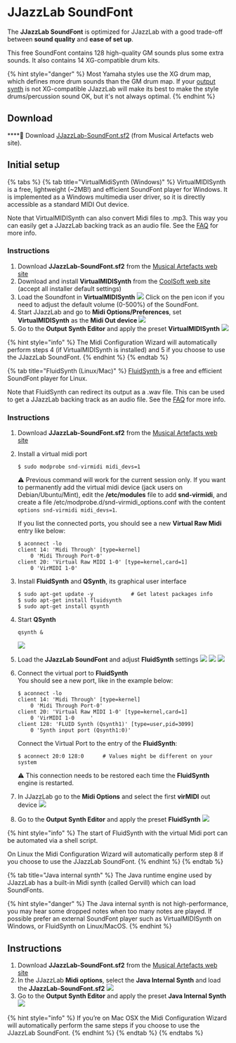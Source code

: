 # JJazzLab SoundFont

The **JJazzLab SoundFont** is optimized for JJazzLab with a good trade-off between **sound quality** and **ease of set up**.

This free SoundFont contains 128 high-quality GM sounds plus some extra sounds. It also contains 14 XG-compatible drum kits.

{% hint style="danger" %}
Most Yamaha styles use the XG drum map, which defines more drum sounds than the GM drum map. If your [output synth](output-synth.md) is not XG-compatible JJazzLab will make its best to make the style drums/percussion sound OK, but it's not always optimal.
{% endhint %}

## Download <a id="high-quality-sounds"></a>

\*\*\*\*📂 Download [JJazzLab-SoundFont.sf2](https://musical-artifacts.com/artifacts/1036) \(from Musical Artefacts web site\).

## Initial setup

{% tabs %}
{% tab title="VirtualMidiSynth \(Windows\)" %}
VirtualMIDISynth is a free, lightweight \(~2MB!\) and efficient SoundFont player for Windows. It is implemented as a Windows multimedia user driver, so it is directly accessible as a standard MIDI Out device.

Note that VirtualMIDISynth can also convert Midi files to .mp3. This way you can easily get a JJazzLab backing track as an audio file. See the [FAQ](../faq.md#generate-mp3) for more info.

### Instructions

1. Download **JJazzLab-SoundFont.sf2** from the [Musical Artefacts web site](https://musical-artifacts.com/artifacts/1036) 
2. Download and install **VirtualMIDISynth** from the [CoolSoft web site](https://coolsoft.altervista.org/virtualmidisynth) \(accept all installer default settings\) 
3. Load the Soundfont in **VirtualMIDISynth**  ![](../.gitbook/assets/vms-loadsoundfont.png)  Click on the pen icon if you need to adjust the default volume \(0-500%\) of the SoundFont. 
4. Start JJazzLab and go to **Midi Options/Preferences**, set **VirtualMIDISynth** as the **Midi Out device**  ![](../.gitbook/assets/vms-setmididevice.png)  
5. Go to the **Output Synth Editor** and apply the preset **VirtualMIDISynth** ![](../.gitbook/assets/outputsynth-presetvms.png) 

{% hint style="info" %}
The Midi Configuration Wizard will automatically perform steps 4 \(if VirtualMIDISynth is installed\) and 5 if you choose to use the JJazzLab SoundFont.
{% endhint %}
{% endtab %}

{% tab title="FluidSynth \(Linux/Mac\)" %}
[FluidSynth ](https://www.fluidsynth.org/)is a free and efficient SoundFont player for Linux.

Note that FluidSynth can redirect its output as a .wav file. This can be used to get a JJazzLab backing track as an audio file. See the [FAQ](../faq.md#generate-mp3) for more info.

### Instructions

1. Download **JJazzLab-SoundFont.sf2** from the [Musical Artefacts web site](https://musical-artifacts.com/artifacts/1036) 
2. Install a virtual midi port

   ```text
   $ sudo modprobe snd-virmidi midi_devs=1
   ```

   ⚠ Previous command will work for the current session only. If you want to permanently add the virtual midi device \(jack users on Debian/Ubuntu/Mint\), edit the **/etc/modules** file to add **snd-virmidi**, and create a file /etc/modprobe.d/snd-virmidi\_options.conf with the content `options snd-virmidi midi_devs=1`.  
  
    If you list the connected ports, you should see a new **Virtual Raw Midi** entry like below:

   ```text
   $ aconnect -lo  
   client 14: 'Midi Through' [type=kernel]  
       0 'Midi Through Port-0'  
   client 20: 'Virtual Raw MIDI 1-0' [type=kernel,card=1]  
       0 'VirMIDI 1-0' 
   ```

3. Install **FluidSynth** and **QSynth**, its graphical user interface

   ```text
   $ sudo apt-get update -y            # Get latest packages info
   $ sudo apt-get install fluidsynth
   $ sudo apt-get install qsynth
   ```

4. Start **QSynth**  

   ```text
   qsynth &
   ```

   ![](../.gitbook/assets/fluidsynth-qsynth.png)   

5. Load the **JJazzLab SoundFont** and adjust **FluidSynth** settings    ![](../.gitbook/assets/qsynth-loadsoundfont.png) ![](../.gitbook/assets/qsynth-midisettings.png)  ![](../.gitbook/assets/qsynth-audiosettings.png)   
6. Connect the virtual port to **FluidSynth**  
    You should see a new port, like in the example below:

   ```text
   $ aconnect -lo
   client 14: 'Midi Through' [type=kernel]
       0 'Midi Through Port-0'
   client 20: 'Virtual Raw MIDI 1-0' [type=kernel,card=1]
       0 'VirMIDI 1-0     '
   client 128: 'FLUID Synth (Qsynth1)' [type=user,pid=3099]
       0 'Synth input port (Qsynth1:0)'
   ```

    Connect the Virtual Port to the entry of the **FluidSynth**:

   ```text
   $ aconnect 20:0 128:0      # Values might be different on your system
   ```

   ⚠ This connection needs to be restored each time the **FluidSynth** engine is restarted.  

7. In JJazzLab go to the **Midi Options** and select the first **virMIDI** out device   ![](../.gitbook/assets/fluidsynth-setmididevice.png)  
8. Go to the **Output Synth Editor** and apply the preset **FluidSynth**  ![](../.gitbook/assets/outputsynth-presetfluidsynth.png) 

{% hint style="info" %}
The start of FluidSynth with the virtual Midi port can be automated via a shell script.

On Linux the Midi Configuration Wizard will automatically perform step 8 if you choose to use the JJazzLab SoundFont.
{% endhint %}
{% endtab %}

{% tab title="Java internal synth" %}
The Java runtime engine used by JJazzLab has a built-in Midi synth \(called Gervill\) which can load SoundFonts. 

{% hint style="danger" %}
The Java internal synth is not high-performance, you may hear some dropped notes when too many notes are played. If possible prefer an external SoundFont player such as VirtualMIDISynth on Windows, or FluidSynth on Linux/MacOS.
{% endhint %}

## Instructions <a id="setup-instructions"></a>

1. Download **JJazzLab-SoundFont.sf2** from the [Musical Artefacts web site](https://musical-artifacts.com/artifacts/1036) 
2. In the JJazzLab **Midi options**, select the **Java Internal Synth** and load the **JJazzLab-SoundFont.sf2**  ![](../.gitbook/assets/loadsoundfont-javasynth.png)  
3. Go to the **Output Synth Editor** and apply the preset **Java Internal Synth** ![](../.gitbook/assets/outputsynth-presetjavasynth.png) 

{% hint style="info" %}
If you’re on Mac OSX the Midi Configuration Wizard will automatically perform the same steps if you choose to use the JJazzLab SoundFont.
{% endhint %}
{% endtab %}
{% endtabs %}

